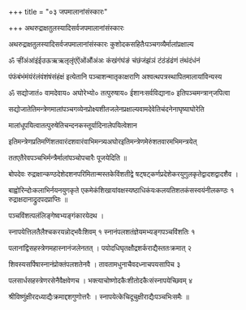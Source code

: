 +++
title = "०३ जपमालानांसंस्कारः"

+++
अथरुद्राक्षतुलस्यादिसर्वजपमालानांसंस्कारः

अथरुद्राक्षतुलस्यादिसर्वजपमालानांसंस्कारः कुशोदकसहितैःपञ्चगव्यैर्मालांप्रक्षाल्य

ॐ र्‍हींअंआंइंईउऊऋऋलृलृंएंऐंओंऔंअंअः कंखंगंघंङं चंछंजंझंञं टंठंडंढंणं तंथंदंधंनं

पंफंबंभंमंयंरंलंवंशंषंसंहंक्षं इत्येतानि पञ्चाशन्मातृकाक्षराणि अश्वत्थपत्रस्थापितमालायांविन्यस्य

ॐ सद्योजातं० वामदेवाय० अघोरेभ्यो० तत्पुरुषाय० ईशानःसर्वविद्याना० इतिपञ्चमन्त्रान्‌जपित्वा

सद्योजातेतिमन्त्रेणमालांपञ्चगव्येनप्रोक्ष्यशीतजलेनप्रक्षाल्यवामदेवेतिचंदनेनाघृष्याघोरेति

मालांधूपयित्वातत्पुरुषेतिचन्दनकस्तूर्यादिनालेपयित्वेशान

इतिमन्त्रेणप्रतिमणिंशतवारंदशवारंवाभिमन्त्र्यअघोरइतिमन्त्रेणमेरुंशतवारमभिमन्त्रयेत्

ततएतैरेवपञ्चभिर्मन्त्रैर्मालांपञ्चोपचारैः पूजयेदिति ॥

बोपदेवः रुद्राक्षान्कण्ठदेशेदशनपरिमितान्मस्तकेविंशतीद्वे षट्षट्‌कर्णप्रदेशेकरयुगुलकृतेद्वादशद्वादशैव ।

बाह्वोरिन्दोःकलाभिर्नयनयुगकृते एकमेकंशिखायांवक्षस्यष्ठाधिकंयःकलयतिशतकंसस्वयंनीलकण्ठः १ रुद्राक्षदानाद्रुदपदप्राप्तिः ॥

पञ्चविंशत्पलंलिङ्गेष्वभ्यङ्गंकारयेदथ ।

स्नापयेत्तिलतैलैश्चकरयन्नोद्भवैःशिवम् १ स्नानंपलशतंज्ञेयमभ्यङ्गपञ्चविंशतिः १

पलानांद्विसहस्त्रेणमहास्नानंजलेनतत् । पयोदधिघृतक्षौद्रशर्कराद्यैस्ततःक्रमात् २

शिवस्यसर्पिषास्नानंप्रोक्तंपलशतेनवै । तावतामधुनाचैवदध्नाचपयसापिच ३

पलसार्धसहस्त्रेणरसेनैवैक्षवेणच । भक्त्याचोष्णोदकैःशीतोदकैःसंस्नापयेच्छिवम् ४

श्रीविष्णुंक्षीरदध्याद्यैःक्रमाद्दशगुणोत्तरैः । स्नापयेत्केचिदूचुक्षीराद्यैःपञ्चभिःसमैः ॥
